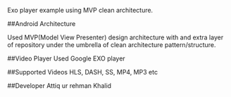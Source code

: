 Exo player example using MVP clean architecture.

##Android Architecture

Used MVP(Model View Presenter) design architecture with and extra layer of repository under the umbrella of clean architecture pattern/structure.

##Video Player
Used Google EXO player

##Supported Videos
HLS, DASH, SS, MP4, MP3 etc

##Developer
Attiq ur rehman Khalid
